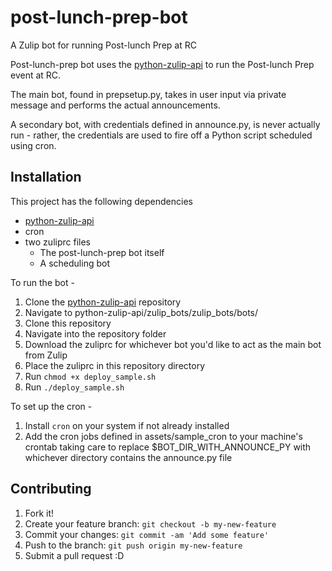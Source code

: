 # post-lunch-prep-bot
A Zulip bot for running Post-lunch Prep at RC

Post-lunch-prep bot uses the [python-zulip-api](https://github.com/zulip/python-zulip-api) to run the Post-lunch Prep event at RC.

The main bot, found in prepsetup.py, takes in user input via private message and performs the actual announcements.

A secondary bot, with credentials defined in announce.py, is never actually run - rather, the credentials are used to fire off a Python script scheduled using cron.

## Installation

This project has the following dependencies
- [python-zulip-api](https://github.com/zulip/python-zulip-api)
- cron
- two zuliprc files
  - The post-lunch-prep bot itself
  - A scheduling bot

To run the bot - 

1) Clone the [python-zulip-api](https://github.com/zulip/python-zulip-api) repository
2) Navigate to python-zulip-api/zulip_bots/zulip_bots/bots/
3) Clone this repository
4) Navigate into the repository folder
5) Download the zuliprc for whichever bot you'd like to act as the main bot from Zulip
6) Place the zuliprc in this repository directory
7) Run `chmod +x deploy_sample.sh`
8) Run `./deploy_sample.sh`

To set up the cron - 

1) Install `cron` on your system if not already installed
2) Add the cron jobs defined in assets/sample_cron to your machine's crontab taking care to replace $BOT_DIR_WITH_ANNOUNCE_PY with whichever directory contains the announce.py file

## Contributing

1. Fork it!
2. Create your feature branch: `git checkout -b my-new-feature`
3. Commit your changes: `git commit -am 'Add some feature'`
4. Push to the branch: `git push origin my-new-feature`
5. Submit a pull request :D

